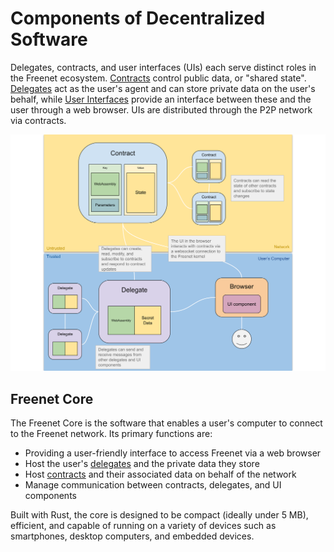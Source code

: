 # Components of Decentralized Software

Delegates, contracts, and user interfaces (UIs) each serve distinct roles in the
Freenet ecosystem. [Contracts](contracts.md) control public data, or "shared
state". [Delegates](delegates.md) act as the user's agent and can store private
data on the user's behalf, while [User Interfaces](ui.md) provide an interface
between these and the user through a web browser. UIs are distributed through
the P2P network via contracts.

![Architectural Primitives Diagram](components.svg)

## Freenet Core

The Freenet Core is the software that enables a user's computer to connect to
the Freenet network. Its primary functions are:

* Providing a user-friendly interface to access Freenet via a web browser
* Host the user's [delegates](delegates.md) and the private data they store
* Host [contracts](contracts.md) and their associated data on behalf of the
  network
* Manage communication between contracts, delegates, and UI components

Built with Rust, the core is designed to be compact (ideally under 5 MB),
efficient, and capable of running on a variety of devices such as smartphones,
desktop computers, and embedded devices.
